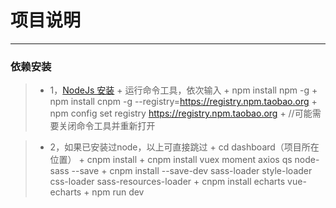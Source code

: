 # 项目说明

------

### 依赖安装

> * 1，[NodeJs 安装](http://nodejs.cn/)
		+ 运行命令工具，依次输入
    + npm install npm -g
    + npm install cnpm -g --registry=https://registry.npm.taobao.org
    + npm config set registry https://registry.npm.taobao.org
    + //可能需要关闭命令工具并重新打开
    
> * 2，如果已安装过node，以上可直接跳过
    + cd dashboard（项目所在位置）
		+ cnpm install
		+ cnpm install vuex moment axios qs node-sass --save
		+ cnpm install --save-dev sass-loader style-loader css-loader sass-resources-loader
		+ cnpm install echarts vue-echarts
		+ npm run dev
